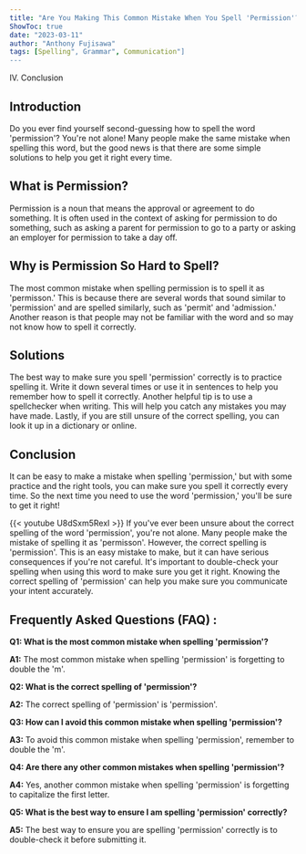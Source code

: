 ```yaml
---
title: "Are You Making This Common Mistake When You Spell 'Permission'? Find Out Now!"
ShowToc: true 
date: "2023-03-11"
author: "Anthony Fujisawa" 
tags: [Spelling", Grammar", Communication"]
---
```

IV. Conclusion 

## Introduction

Do you ever find yourself second-guessing how to spell the word 'permission'? You're not alone! Many people make the same mistake when spelling this word, but the good news is that there are some simple solutions to help you get it right every time.

## What is Permission?

Permission is a noun that means the approval or agreement to do something. It is often used in the context of asking for permission to do something, such as asking a parent for permission to go to a party or asking an employer for permission to take a day off.

## Why is Permission So Hard to Spell?

The most common mistake when spelling permission is to spell it as 'permisson.' This is because there are several words that sound similar to 'permission' and are spelled similarly, such as 'permit' and 'admission.' Another reason is that people may not be familiar with the word and so may not know how to spell it correctly.

## Solutions

The best way to make sure you spell 'permission' correctly is to practice spelling it. Write it down several times or use it in sentences to help you remember how to spell it correctly. Another helpful tip is to use a spellchecker when writing. This will help you catch any mistakes you may have made. Lastly, if you are still unsure of the correct spelling, you can look it up in a dictionary or online.

## Conclusion

It can be easy to make a mistake when spelling 'permission,' but with some practice and the right tools, you can make sure you spell it correctly every time. So the next time you need to use the word 'permission,' you'll be sure to get it right!

{{< youtube U8dSxm5RexI >}} 
If you've ever been unsure about the correct spelling of the word 'permission', you're not alone. Many people make the mistake of spelling it as 'permisson'. However, the correct spelling is 'permission'. This is an easy mistake to make, but it can have serious consequences if you're not careful. It's important to double-check your spelling when using this word to make sure you get it right. Knowing the correct spelling of 'permission' can help you make sure you communicate your intent accurately.

## Frequently Asked Questions (FAQ) :
**Q1: What is the most common mistake when spelling 'permission'?**

**A1:** The most common mistake when spelling 'permission' is forgetting to double the 'm'. 

**Q2: What is the correct spelling of 'permission'?**

**A2:** The correct spelling of 'permission' is 'permission'.

**Q3: How can I avoid this common mistake when spelling 'permission'?**

**A3:** To avoid this common mistake when spelling 'permission', remember to double the 'm'.

**Q4: Are there any other common mistakes when spelling 'permission'?**

**A4:** Yes, another common mistake when spelling 'permission' is forgetting to capitalize the first letter.

**Q5: What is the best way to ensure I am spelling 'permission' correctly?**

**A5:** The best way to ensure you are spelling 'permission' correctly is to double-check it before submitting it.





